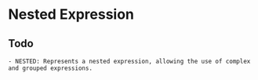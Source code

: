 # Nested Expression
## Todo
    - NESTED: Represents a nested expression, allowing the use of complex and grouped expressions.

